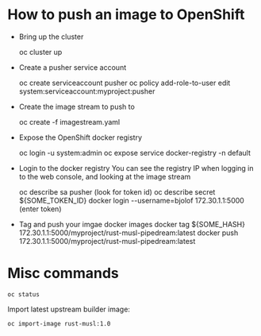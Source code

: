 # How to push an image to OpenShift

* Bring up the cluster 

    oc cluster up

* Create a pusher service account

    oc create serviceaccount pusher
    oc policy add-role-to-user edit system:serviceaccount:myproject:pusher

* Create the image stream to push to

    oc create -f imagestream.yaml

* Expose the OpenShift docker registry

    oc login -u system:admin
    oc expose service docker-registry -n default

* Login to the docker registry 
    You can see the registry IP when logging in to the web console, and looking at the image stream

    oc describe sa pusher
    (look for token id)
    oc describe secret ${SOME_TOKEN_ID}
    docker login --username=bjolof 172.30.1.1:5000
    (enter token)

* Tag and push your imgae
    docker images
    docker tag ${SOME_HASH} 172.30.1.1:5000/myproject/rust-musl-pipedream:latest
    docker push 172.30.1.1:5000/myproject/rust-musl-pipedream:latest

# Misc commands

    oc status

  Import latest upstream builder image:

    oc import-image rust-musl:1.0